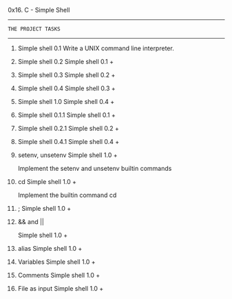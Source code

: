0x16. C - Simple Shell

*****************************************

	THE PROJECT TASKS

*****************************************

1. Simple shell 0.1
	Write a UNIX command line interpreter.

2. Simple shell 0.2
	Simple shell 0.1 +

3. Simple shell 0.3
	Simple shell 0.2 +

4. Simple shell 0.4
	Simple shell 0.3 +

5. Simple shell 1.0
	Simple shell 0.4 +

6. Simple shell 0.1.1
	Simple shell 0.1 +

7. Simple shell 0.2.1
	Simple shell 0.2 +

8. Simple shell 0.4.1
	Simple shell 0.4 +

9. setenv, unsetenv
	Simple shell 1.0 +

	Implement the setenv and unsetenv builtin commands

10. cd
	Simple shell 1.0 +

	Implement the builtin command cd

11. ;
	Simple shell 1.0 +

12. && and ||

	Simple shell 1.0 +

13. alias
	Simple shell 1.0 +

14. Variables
	Simple shell 1.0 +

15. Comments
	Simple shell 1.0 +

16. File as input
	Simple shell 1.0 +
